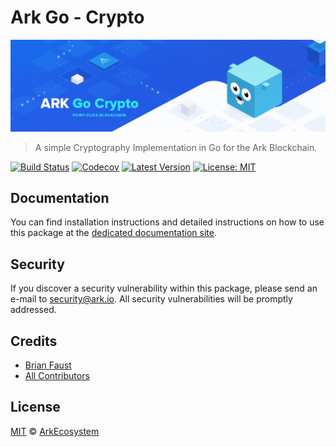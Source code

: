 # Ark Go - Crypto

<p align="center">
    <img src="https://github.com/ArkEcosystem/go-crypto/blob/master/banner.png" />
</p>

> A simple Cryptography Implementation in Go for the Ark Blockchain.

[![Build Status](https://badgen.now.sh/travis/ArkEcosystem/go-crypto)](https://travis-ci.org/ArkEcosystem/go-crypto)
[![Codecov](https://badgen.now.sh/codecov/c/github/arkecosystem/go-crypto)](https://codecov.io/gh/arkecosystem/go-crypto)
[![Latest Version](https://badgen.now.sh/github/release/ArkEcosystem/go-crypto)](https://github.com/ArkEcosystem/go-crypto/releases)
[![License: MIT](https://badgen.now.sh/badge/license/MIT/green)](https://opensource.org/licenses/MIT)

## Documentation

You can find installation instructions and detailed instructions on how to use this package at the [dedicated documentation site](https://docs.ark.io/api/sdk/cryptography/go.html).

## Security

If you discover a security vulnerability within this package, please send an e-mail to security@ark.io. All security vulnerabilities will be promptly addressed.

## Credits

- [Brian Faust](https://github.com/faustbrian)
- [All Contributors](../../../../contributors)

## License

[MIT](LICENSE) © [ArkEcosystem](https://ark.io)
